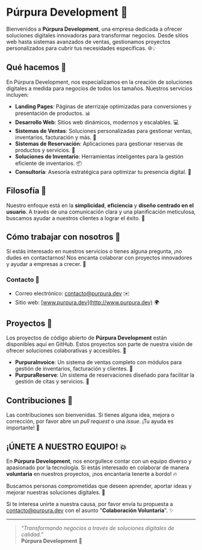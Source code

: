 # Púrpura Development 🚀

Bienvenidos a **Púrpura Development**, una empresa dedicada a ofrecer soluciones digitales innovadoras para transformar negocios. Desde sitios web hasta sistemas avanzados de ventas, gestionamos proyectos personalizados para cubrir tus necesidades específicas. 🌐💡

## Qué hacemos 🎯

En Púrpura Development, nos especializamos en la creación de soluciones digitales a medida para negocios de todos los tamaños. Nuestros servicios incluyen:

- **Landing Pages**: Páginas de aterrizaje optimizadas para conversiones y presentación de productos. 📊
- **Desarrollo Web**: Sitios web dinámicos, modernos y escalables. 💻
- **Sistemas de Ventas**: Soluciones personalizadas para gestionar ventas, inventarios, facturación y más. 💸
- **Sistemas de Reservación**: Aplicaciones para gestionar reservas de productos y servicios. 📅
- **Soluciones de Inventario**: Herramientas inteligentes para la gestión eficiente de inventarios. 📦
- **Consultoría**: Asesoría estratégica para optimizar tu presencia digital. 🧠

## Filosofía 💬

Nuestro enfoque está en la **simplicidad**, **eficiencia** y **diseño centrado en el usuario**. A través de una comunicación clara y una planificación meticulosa, buscamos ayudar a nuestros clientes a lograr el éxito. 🙌

## Cómo trabajar con nosotros 🤝

Si estás interesado en nuestros servicios o tienes alguna pregunta, ¡no dudes en contactarnos! Nos encanta colaborar con proyectos innovadores y ayudar a empresas a crecer. 🌱

### Contacto 📧

- Correo electrónico: [contacto@purpura.dev](mailto:contacto@purpura.dev) ✉️
- Sitio web: [www.purpura.dev](http://www.purpura.dev) 🌍

## Proyectos 🔨

Los proyectos de código abierto de **Púrpura Development** están disponibles aquí en GitHub. Estos proyectos son parte de nuestra visión de ofrecer soluciones colaborativas y accesibles. 🤖

- **PurpuraInvoice**: Un sistema de ventas completo con módulos para gestión de inventarios, facturación y clientes. 💼
- **PurpuraReserve**: Un sistema de reservaciones diseñado para facilitar la gestión de citas y servicios. 📅

## Contribuciones 🌟

Las contribuciones son bienvenidas. Si tienes alguna idea, mejora o corrección, por favor abre un _pull request_ o una _issue_. ¡Tu ayuda es importante! 🤗

## ¡ÚNETE A NUESTRO EQUIPO! 💥

En **Púrpura Development**, nos enorgullece contar con un equipo diverso y apasionado por la tecnología. Si estás interesado en colaborar de manera **voluntaria** en nuestros proyectos, ¡nos encantaría tenerte a bordo! 🔥

Buscamos personas comprometidas que deseen aprender, aportar ideas y mejorar nuestras soluciones digitales. 💪

Si te interesa unirte a nuestra causa, por favor envía tu propuesta a [contacto@purpura.dev](mailto:contacto@purpura.dev) con el asunto "**Colaboración Voluntaria**". ✨

---

> *"Transformando negocios a través de soluciones digitales de calidad."*  
> **Púrpura Development** 💜
